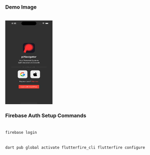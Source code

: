 <h3> Demo Image </h3>
<br>
<img src="https://github.com/anwholesquare/firebase_google_apple_emailpass_auth_flutter_flutterfire/blob/main/demo.png?raw=true" data-canonical-src="https://github.com/anwholesquare/firebase_google_apple_emailpass_auth_flutter_flutterfire/blob/main/demo2.png?raw=true" width="150px" height="266px" />

<br>
<h3> Firebase Auth Setup Commands </h3>

<code>
firebase login

dart pub global activate flutterfire_cli
flutterfire configure
</code>

